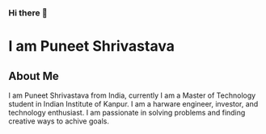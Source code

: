 ### Hi there 👋
# I am Puneet Shrivastava

<!--
**deXter969/deXter969** is a ✨ _special_ ✨ repository because its `README.md` (this file) appears on your GitHub profile.

Here are some ideas to get you started:

- 🔭 I’m currently working on ...
- 🌱 I’m currently learning ...
- 👯 I’m looking to collaborate on ...
- 🤔 I’m looking for help with ...
- 💬 Ask me about ...
- 📫 How to reach me: ...
- 😄 Pronouns: ...
- ⚡ Fun fact: ...
-->

## About Me

I am Puneet Shrivastava from India, currently I am a Master of Technology student in Indian Institute of Kanpur. I am a harware engineer, investor, and technology enthusiast. I am passionate in solving problems and finding creative ways to achive goals.


